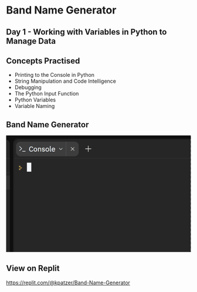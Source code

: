 # Band Name Generator #

## Day 1 - Working with Variables in Python to Manage Data ##

## Concepts Practised ##
- Printing to the Console in Python
- String Manipulation and Code Intelligence
- Debugging
- The Python Input Function
- Python Variables
- Variable Naming

## Band Name Generator ##

![Band Name Generator Example](<https://github.com/Ongoing-Knowledge-Scraping/Band-Name-Generator/blob/main/Band-Name-Generator.gif> "Running the code")

## View on Replit ##
https://replit.com/@kpatzer/Band-Name-Generator
